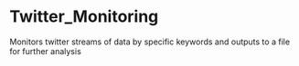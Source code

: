 # Twitter_Monitoring
Monitors twitter streams of data by specific keywords and outputs to a file for further analysis

